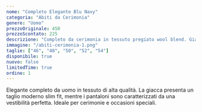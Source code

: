 ```yaml
---
nome: "Completo Elegante Blu Navy"
categoria: "Abiti da Cerimonia"
genere: "Uomo"
prezzoOriginale: 450
prezzoScontato: 225
descrizione: "Completo da cerimonia in tessuto pregiato wool blend. Giacca slim fit con pantaloni coordinati. Perfetto per matrimoni ed eventi importanti."
immagine: "/abiti-cerimonia-1.png"
taglie: ["46", "48", "50", "52", "54"]
disponibile: true
nuovo: false
limitedTime: true
ordine: 1
---
```


Elegante completo da uomo in tessuto di alta qualità. La giacca presenta un taglio moderno slim fit, mentre i pantaloni sono caratterizzati da una vestibilità perfetta. Ideale per cerimonie e occasioni speciali.

